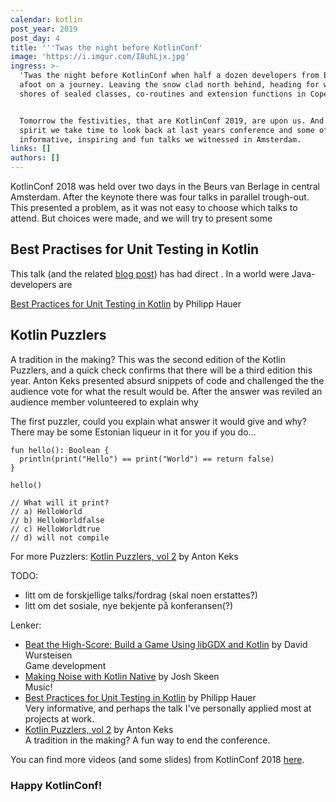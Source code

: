 ```yaml
---
calendar: kotlin
post_year: 2019
post_day: 4
title: '''Twas the night before KotlinConf'
image: 'https://i.imgur.com/I8uhLjx.jpg'
ingress: >-
  'Twas the night before KotlinConf when half a dozen developers from Bekk set
  afoot on a journey. Leaving the snow clad north behind, heading for warmer
  shores of sealed classes, co-routines and extension functions in Copenhagen. 


  Tomorrow the festivities, that are KotlinConf 2019, are upon us. And in that
  spirit we take time to look back at last years conference and some of the
  informative, inspiring and fun talks we witnessed in Amsterdam. 
links: []
authors: []
---
```

KotlinConf 2018 was held over two days in the Beurs van Berlage in central Amsterdam. After the keynote there was four talks in parallel trough-out. This presented a problem, as it was not easy to choose which talks to attend. But choices were made, and we will try to present some 



## Best Practises for Unit Testing in Kotlin
This talk (and the related [blog post](https://phauer.com/2018/best-practices-unit-testing-kotlin/)) has had direct . In a world were Java-developers are 


[Best Practices for Unit Testing in Kotlin](https://www.youtube.com/watch?v=RX_g65J14H0) by Philipp Hauer

## Kotlin Puzzlers
A tradition in the making? This was the second edition of the Kotlin Puzzlers, and a quick check confirms that there will be a third edition this year. Anton Keks presented absurd snippets of code and challenged the the audience vote for what the result would be. After the answer was reviled an audience member volunteered to explain why   

The first puzzler, could you explain what answer it would give and why? There may be some Estonian liqueur in it for you if you do...  
```
fun hello(): Boolean {
  println(print("Hello") == print("World") == return false)
}

hello()

// What will it print?
// a) HelloWorld
// b) HelloWorldfalse
// c) HelloWorldtrue
// d) will not compile 
```   

For more Puzzlers: [Kotlin Puzzlers, vol 2](https://www.youtube.com/watch?v=Xq9vBZs0j-8) by Anton Keks


TODO: 

* litt om de forskjellige talks/fordrag (skal noen erstattes?)
* litt om det sosiale, nye bekjente på konferansen(?)

Lenker:

* [Beat the High-Score: Build a Game Using libGDX and Kotlin](https://www.youtube.com/watch?v=kDxerDYelLs) by David Wursteisen\
  Game development
* [Making Noise with Kotlin Native](https://www.youtube.com/watch?v=vc04QKnryKs) by Josh Skeen\
  Music! 
* [Best Practices for Unit Testing in Kotlin](https://www.youtube.com/watch?v=RX_g65J14H0) by Philipp Hauer \
  Very informative, and perhaps the talk I've personally applied most at projects at work. 
* [Kotlin Puzzlers, vol 2](https://www.youtube.com/watch?v=Xq9vBZs0j-8) by Anton Keks\
  A tradition in the making? A fun way to end the conference. 

You can find more videos (and some slides) from KotlinConf 2018 [here](https://kotlinconf.com/2018/talks/). 

### Happy KotlinConf!


